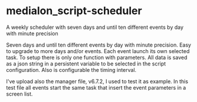 # medialon_script-scheduler
A weekly scheduler with seven days and until ten different events by day with minute precision

Seven days and until ten different events by day with minute precision. Easy to upgrade to more days and/or events. Each event launch its own selected task.
To setup there is only one function with parameters. All data is saved as a json string in a persistent variable to be selected in the script configuration. Also is configurable the timing interval.

I've upload also the manager file, v6.7.2, I used to test it as example.
In this test file all events start the same task that insert the event parameters in a screen list. 
